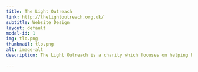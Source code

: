 ```yaml
---
title: The Light Outreach
link: http://thelightoutreach.org.uk/
subtitle: Website Design
layout: default
modal-id: 1
img: tlo.png
thumbnail: tlo.png
alt: image-alt
description: The Light Outreach is a charity which focuses on helping homeless people both in the UK and Ghana and also have a children's home in Ghana

---
```

